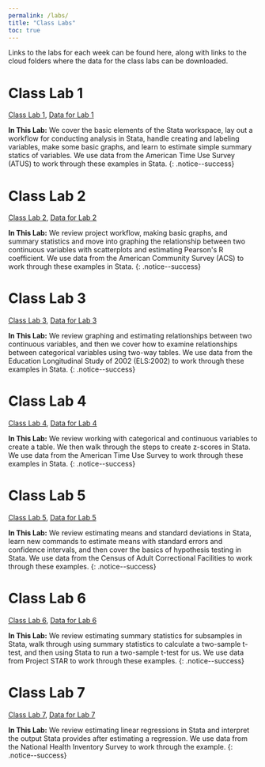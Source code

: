 ```yaml
---
permalink: /labs/
title: "Class Labs"
toc: true
---
```


Links to the labs for each week can be found here, along with links to the cloud folders where the data for the class labs can be downloaded.

# Class Lab 1
[Class Lab 1](https://stevebholt.github.io/rpad316/labs/class-lab-1/), [Data for Lab 1](https://www.dropbox.com/sh/p9x5rg03bft9pz9/AABMoSaA23QHWRs7H0Yr4wrHa?dl=0)

**In This Lab:** We cover the basic elements of the Stata workspace, lay out a workflow for conducting analysis in Stata, handle creating and labeling variables, make some basic graphs, and learn to estimate simple summary statics of variables. We use data from the American Time Use Survey (ATUS) to work through these examples in Stata.
{: .notice--success}

# Class Lab 2
[Class Lab 2](https://stevebholt.github.io/rpad316/labs/class-lab-2/), [Data for Lab 2](https://www.dropbox.com/sh/tl9c3j11e5jwwxy/AACsCL39upFd1EGbhuDc6ibwa?dl=0)

**In This Lab:** We review project workflow, making basic graphs, and summary statistics and move into graphing the relationship between two continuous variables with scatterplots and estimating Pearson's R coefficient. We use data from the American Community Survey (ACS) to work through these examples in Stata.
{: .notice--success}

# Class Lab 3
[Class Lab 3](https://stevebholt.github.io/rpad316/labs/class-lab-3/), [Data for Lab 3](https://www.dropbox.com/sh/084t1a7idu856vm/AABiNmizS785oHW9Pjlj7wcCa?dl=0)

**In This Lab:** We review graphing and estimating relationships between two continuous variables, and then we cover how to examine relationships between categorical variables using two-way tables. We use data from the Education Longitudinal Study of 2002 (ELS:2002) to work through these examples in Stata.
{: .notice--success}

# Class Lab 4
[Class Lab 4](https://stevebholt.github.io/rpad316/labs/class-lab-4/), [Data for Lab 4](https://www.dropbox.com/sh/dpipgfbkqnuq9ze/AACIG-5MLmgIANhRLb6dkwcTa?dl=0)

**In This Lab:** We review working with categorical and continuous variables to create a table. We then walk through the steps to create z-scores in Stata. We use data from the American Time Use Survey to work through these examples in Stata.
{: .notice--success}

# Class Lab 5
[Class Lab 5](https://stevebholt.github.io/rpad316/labs/class-lab-5/), [Data for Lab 5](https://www.dropbox.com/sh/1gyy14ejqqahi93/AADqneVCaC0b1uZ34HCAQicsa?dl=0)

**In This Lab:** We review estimating means and standard deviations in Stata, learn new commands to estimate means with standard errors and confidence intervals, and then cover the basics of hypothesis testing in Stata. We use data from the Census of Adult Correctional Facilities to work through these examples.
{: .notice--success}

# Class Lab 6
[Class Lab 6](https://stevebholt.github.io/rpad316/labs/class-lab-6/), [Data for Lab 6](https://www.dropbox.com/sh/ssj0u61p5opgpn4/AAAG3guiTTF85cBJCEeeFOdea?dl=0)

**In This Lab:** We review estimating summary statistics for subsamples in Stata, walk through using summary statistics to calculate a two-sample t-test, and then using Stata to run a two-sample t-test for us. We use data from Project STAR to work through these examples.
{: .notice--success}

# Class Lab 7
[Class Lab 7](https://stevebholt.github.io/rpad316/labs/class-lab-7/), [Data for Lab 7](https://www.dropbox.com/sh/2tyxklqj7e648vt/AAAFnVUkUgSfT8HQPDfQcdDZa?dl=0)

**In This Lab:** We review estimating linear regressions in Stata and interpret the output Stata provides after estimating a regression. We use data from the National Health Inventory Survey to work through the example.
{: .notice--success}